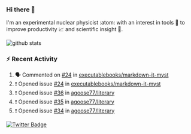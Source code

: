### Hi there 👋 

I'm an experimental nuclear physicist :atom: with an interest in tools :wrench: to improve productivity :chart_with_upwards_trend: and scientific insight :telescope:.

![github stats](https://github-readme-stats.vercel.app/api?username=agoose77&show_icons=true&hide_rank=true&hide_title=true&bg_color=30,e76445,904e95&text_color=efe3ec&icon_color=efe3ec)
<!--
**agoose77/agoose77** is a ✨ _special_ ✨ repository because its `README.md` (this file) appears on your GitHub profile.

Here are some ideas to get you started:

- 🔭 I’m currently working on ...
- 🌱 I’m currently learning ...
- 👯 I’m looking to collaborate on ...
- 🤔 I’m looking for help with ...
- 💬 Ask me about ...
- 📫 How to reach me: ...
- 😄 Pronouns: ...
- ⚡ Fun fact: ...
-->

### :zap: Recent Activity
<!--START_SECTION:activity-->
1. 🗣 Commented on [#24](https://github.com/executablebooks/markdown-it-myst/issues/24) in [executablebooks/markdown-it-myst](https://github.com/executablebooks/markdown-it-myst)
2. ❗️ Opened issue [#24](https://github.com/executablebooks/markdown-it-myst/issues/24) in [executablebooks/markdown-it-myst](https://github.com/executablebooks/markdown-it-myst)
3. ❗️ Opened issue [#36](https://github.com/agoose77/literary/issues/36) in [agoose77/literary](https://github.com/agoose77/literary)
4. ❗️ Opened issue [#35](https://github.com/agoose77/literary/issues/35) in [agoose77/literary](https://github.com/agoose77/literary)
5. ❗️ Opened issue [#34](https://github.com/agoose77/literary/issues/34) in [agoose77/literary](https://github.com/agoose77/literary)
<!--END_SECTION:activity-->


[![Twitter Badge](https://img.shields.io/twitter/follow/agoose77?style=flat-square&logo=Twitter&logoColor=white&color=cornflowerblue)](https://twitter.com/agoose77)
